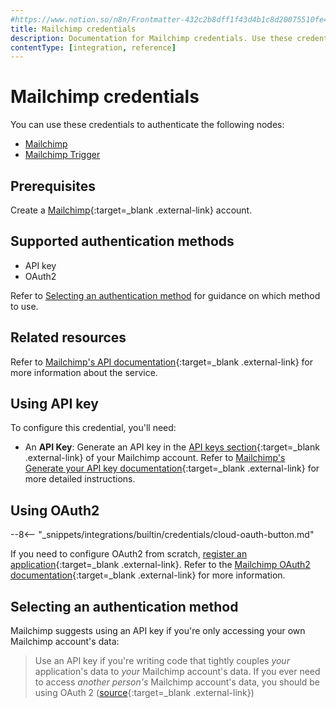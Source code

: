 ```yaml
---
#https://www.notion.so/n8n/Frontmatter-432c2b8dff1f43d4b1c8d20075510fe4
title: Mailchimp credentials
description: Documentation for Mailchimp credentials. Use these credentials to authenticate Mailchimp in n8n, a workflow automation platform.
contentType: [integration, reference]
---
```


# Mailchimp credentials

You can use these credentials to authenticate the following nodes:

- [Mailchimp](/integrations/builtin/app-nodes/n8n-nodes-base.mailchimp.md)
- [Mailchimp Trigger](/integrations/builtin/trigger-nodes/n8n-nodes-base.mailchimptrigger.md)

## Prerequisites

Create a [Mailchimp](https://www.mailchimp.com/){:target=_blank .external-link} account.

## Supported authentication methods

- API key
- OAuth2

Refer to [Selecting an authentication method](#selecting-an-authentication-method) for guidance on which method to use.

## Related resources

Refer to [Mailchimp's API documentation](https://mailchimp.com/developer/marketing/api/){:target=_blank .external-link} for more information about the service.

## Using API key

To configure this credential, you'll need:

- An **API Key**: Generate an API key in the [API keys section](https://us1.admin.mailchimp.com/account/api/){:target=_blank .external-link} of your Mailchimp account. Refer to [Mailchimp's Generate your API key documentation](https://mailchimp.com/developer/marketing/guides/quick-start/#generate-your-api-key){:target=_blank .external-link} for more detailed instructions.

## Using OAuth2

--8<-- "_snippets/integrations/builtin/credentials/cloud-oauth-button.md"

If you need to configure OAuth2 from scratch, [register an application](https://mailchimp.com/developer/marketing/guides/access-user-data-oauth-2/#register-your-application){:target=_blank .external-link}. Refer to the [Mailchimp OAuth2 documentation](https://mailchimp.com/developer/marketing/guides/access-user-data-oauth-2/){:target=_blank .external-link} for more information.

## Selecting an authentication method

Mailchimp suggests using an API key if you're only accessing your own Mailchimp account's data:

> Use an API key if you're writing code that tightly couples _your_ application's data to _your_ Mailchimp account's data. If you ever need to access _another person's_ Mailchimp account's data, you should be using OAuth 2 ([source](https://mailchimp.com/developer/marketing/guides/access-user-data-oauth-2/#when-not-to-use-oauth-2){:target=_blank .external-link})

